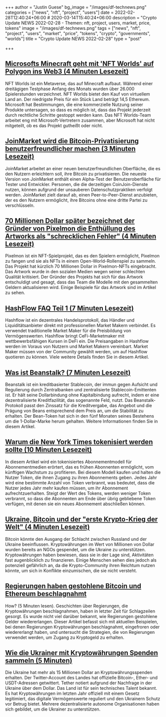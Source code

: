 +++
author = "Justin Guese"
bg_image = "/images/df-technews.png"
categories = ["news", "nft", "project", "users"]
date = 2022-02-28T12:40:24+06:00 # 2020-03-14T15:40:24+06:00
description = "Crypto Update NEWS 2022-02-28 - Themen: nft, project, users, market, price, tokens"
image = "/images/df-technews.png"
tags = ["news", "nft", "project", "users", "market", "price", "tokens", "crypto", "governments", "worlds"]
title = "Crypto Update NEWS 2022-02-28"
type = "post"

+++

## [Microsofts Minecraft geht mit 'NFT Worlds' auf Polygon ins Web3 (4 Minuten Lesezeit)](https://decrypt.co/93783/microsoft-minecraft-web3-nft-worlds-ethereum-polygon)

 NFT Worlds ist ein Metaverse, das auf Minecraft aufbaut. Während einer dreitägigen Testphase Anfang des Monats wurden über 26.000 Spielerstunden verzeichnet. NFT Worlds bietet den Kauf von virtuellem Land an. Der niedrigste Preis für ein Stück Land beträgt 14,5 Ethereum. Microsoft hat Bestimmungen, die eine kommerzielle Nutzung seiner Produkte untersagen, so dass es möglich ist, dass das Projekt jederzeit durch rechtliche Schritte gestoppt werden kann. Das NFT Worlds-Team arbeitet eng mit Microsoft-Vertretern zusammen, aber Microsoft hat nicht mitgeteilt, ob es das Projekt gutheißt oder nicht.

## [JoinMarket wird die Bitcoin-Privatisierung benutzerfreundlicher machen (3 Minuten Lesezeit)](https://www.coindesk.com/tech/2022/02/25/joinmarket-is-about-to-make-bitcoin-privacy-more-user-friendly/)

 JoinMarket arbeitet an einer neuen benutzerfreundlichen Oberfläche, die es den Nutzern erleichtern soll, ihre Bitcoin zu privatisieren. Die neueste Version von JoinMarket enthält einen Alpha-Test der Benutzeroberfläche für Tester und Entwickler. Personen, die die derzeitigen CoinJoin-Dienste nutzen, können aufgrund der unsauberen Datenschutzpraktiken verfolgt werden. JoinMarket zielt darauf ab, einen Peer-to-Peer-Dienst anzubieten, der es den Nutzern ermöglicht, ihre Bitcoins ohne eine dritte Partei zu verschlüsseln.

## [70 Millionen Dollar später bezeichnet der Gründer von Pixelmon die Enthüllung des Artworks als "schrecklichen Fehler" (4 Minuten Lesezeit)](https://decrypt.co/93964/70-million-pixelmon-founder-calls-artwork-reveal-horrible-mistake)

 Pixelmon ist ein NFT-Spielprojekt, das es den Spielern ermöglicht, Pixelmon zu fangen und sie als NFTs in einem Open-World-Rollenspiel zu sammeln. Das Projekt hat kürzlich 70 Millionen Dollar in Pixelmon-NFTs eingebracht. Das Artwork wurde in den sozialen Medien wegen seiner schlechten Qualität kritisiert. Der Gründer des Projekts hat sich für das Artwork entschuldigt und gesagt, dass das Team die Modelle mit den gesammelten Geldern aktualisieren wird. Einige Beispiele für das Artwork sind im Artikel zu sehen.

## [HashFlow FAQ Teil 1 (7 Minuten Lesezeit)](https://mirror.xyz/mohammadmehdi.eth/1WTfapjJTGavXRpGhxPO_d-cPv27ZIQNn0l-7yXolPA)

 Hashflow ist ein dezentrales Handelsprotokoll, das Händler und Liquiditätsanbieter direkt mit professionellen Market Makern verbindet. Es verwendet traditionelle Market Maker für die Preisbildung von Vermögenswerten. Hashflow bringt CeFi-Marketmaker mit wettbewerbsfähigen Kursen in DeFi ein. Die Preisangaben in Hashflow werden im Voraus von Nutzern und Market Makern vereinbart. Market Maker müssen von der Community gewählt werden, um auf Hashflow quotieren zu können. Viele weitere Details finden Sie in diesem Artikel.

## [Was ist Beanstalk? (7 Minuten Lesezeit)](https://mirror.xyz/astn.eth/LeuGtteOh8N0GVHwuPL4R1TIPXmjQuZQFzGObCLezUM)

 Beanstalk ist ein kreditbasierter Stablecoin, der immun gegen Aufsicht und Regulierung durch Zentralbanken und zentralisierte Stablecoin-Emittenten ist. Er hält seine Dollarbindung ohne Kapitalbindung aufrecht, indem er eine dezentralisierte Kreditfazilität, das sogenannte Feld, nutzt. Das Beanstalk-Protokoll passt den Zinssatz für die Kreditvergabe, das Angebot und die Prägung von Beans entsprechend dem Preis an, um die Stabilität zu erhalten. Der Bean-Token hat sich in den fünf Monaten seines Bestehens um die 1-Dollar-Marke herum gehalten. Weitere Informationen finden Sie in diesem Artikel.

## [Warum die New York Times tokenisiert werden sollte (10 Minuten Lesezeit)](https://ff.mirror.xyz/Rf3fOSJmT4mD1AobLmZ0wM6lmea5gEUDqfcW91Iv6XI)

 In diesem Artikel wird ein tokenisiertes Abonnementmodell für Abonnementmedien erörtert, das es frühen Abonnenten ermöglicht, vom künftigen Wachstum zu profitieren. Bei diesem Modell kaufen und halten die Nutzer Token, die ihnen Zugang zu ihren Abonnements geben. Jedes Jahr wird eine bestimmte Anzahl von Token verbrannt, was bedeutet, dass die Nutzer jedes Jahr mehr kaufen müssen, um ihr Abonnement aufrechtzuerhalten. Steigt der Wert des Tokens, werden weniger Token verbrannt, so dass die Abonnenten am Ende über übrig gebliebene Token verfügen, mit denen sie ein neues Abonnement abschließen können.

## [Ukraine, Bitcoin und der "erste Krypto-Krieg der Welt" (4 Minuten Lesezeit)](https://decrypt.co/93898/ukraine-bitcoin-war)

 Bitcoin könnte den Ausgang der Schlacht zwischen Russland und der Ukraine beeinflussen. Kryptowährungen im Wert von Millionen von Dollar wurden bereits an NGOs gespendet, um die Ukraine zu unterstützen. Kryptowährungen haben bewiesen, dass sie in der Lage sind, Aktivitäten fast augenblicklich zu finanzieren. Einige Menschen sehen dies jedoch als potenziell gefährlich an, da die Krypto-Community ihren Reichtum nutzen könnte, um sich in Konflikte einzumischen, die sie nicht versteht.

## [Regierungen haben gestohlene Bitcoin und Ethereum beschlagnahmt](https://decrypt.co/93941/governments-have-been-seizing-stolen-bitcoin-and-ethereum-how)

 How? (5 Minuten lesen). Geschichten über Regierungen, die Kryptowährungen beschlagnahmen, haben in letzter Zeit für Schlagzeilen gesorgt. Es wurde nicht viel darüber bekannt, wie Regierungen gestohlene Gelder wiedererlangen. Dieser Artikel befasst sich mit aktuellen Beispielen, bei denen Regierungen Kryptowährungen beschlagnahmt, eingefroren oder wiedererlangt haben, und untersucht die Strategien, die von Regierungen verwendet werden, um Zugang zu Kryptogeld zu erhalten.

## [Wie die Ukrainer mit Kryptowährungen Spenden sammeln (5 Minuten)](https://www.theverge.com/2022/2/26/22952357/ukraine-bitcoin-ethereum-donation-vitalik-buterin)

 Die Ukraine hat mehr als 15 Millionen Dollar an Kryptowährungsspenden erhalten. Der Twitter-Account des Landes hat offizielle Bitcoin-, Ether- und USDT-Adressen getwittert. Tether notiert aufgrund der Nachfrage in der Ukraine über dem Dollar. Das Land ist für sein technisches Talent bekannt. Es hat Kryptowährungen im letzten Jahr offiziell mit einem Gesetz legitimiert, das digitale Vermögenswerte reguliert und den Ukrainern Schutz vor Betrug bietet. Mehrere dezentralisierte autonome Organisationen haben sich gebildet, um die Ukrainer zu unterstützen.

